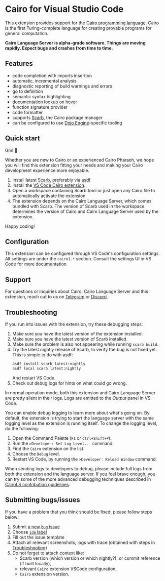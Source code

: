 # Cairo for Visual Studio Code

This extension provides support for the [Cairo programming language][cairo].
Cairo is the first Turing-complete language for creating provable programs for general computation.

**Cairo Language Server is alpha-grade software.
Things are moving rapidly.
Expect bugs and crashes from time to time.**

## Features

- code completion with imports insertion
- automatic, incremental analysis
- diagnostic reporting of build warnings and errors
- go to definition
- semantic syntax highlighting
- documentation lookup on hover
- function signature provider
- code formatter
- supports [Scarb], the Cairo package manager
- can be configured to use [Dojo Engine]-specific tooling

## Quick start

Gm! 👋

Whether you are new to Cairo or an experienced Cairo Pharaoh,
we hope you will find this extension fitting your needs and making your Cairo development experience
more enjoyable.

1. Install latest [Scarb][scarb-dl], preferably via [asdf][scarb-asdf].
2. Install the [VS Code Cairo extension][vscode-marketplace].
3. Open a workspace containing Scarb.toml or just open any Cairo file to automatically activate the
   extension.
4. The extension depends on the Cairo Language Server, which comes bundled with Scarb.
   The version of Scarb used in the workspace determines the version of Cairo and Cairo Language
   Server used by the extension.

Happy coding!

## Configuration

This extension can be configured through VS Code's configuration settings.
All settings are under the `cairo1.*` section.
Consult the settings UI in VS Code for more documentation.

## Support

For questions or inquiries about Cairo, Cairo Language Server and this extension, reach out to us
on [Telegram] or [Discord].

## Troubleshooting

If you run into issues with the extension, try these debugging steps:

1. Make sure you have the latest version of the extension installed.
2. Make sure you have the latest version of Scarb installed.
3. Make sure the problem is also not appearing while running `scarb build`.
4. Try the latest nightly release of Scarb, to verify the bug is not fixed yet.
   This is simple to do with asdf:
   ```sh
   asdf install scarb latest:nightly
   asdf local scarb latest:nightly
   ```
   And restart VS Code.
5. Check out debug logs for hints on what could go wrong.

In normal operation mode, both this extension and Cairo Language Server are pretty silent in their
logs.
Logs are emitted to the _Output_ panel in VS Code.

You can enable debug logging to learn more about what's going on.
By default, the extension is trying to start the language server with the same logging level as the
extension is running itself.
To change the logging level, do the following:

1. Open the Command Palette (`F1` or `Ctrl+Shift+P`).
2. Run the `>Developer: Set Log Level...` command
3. Find the `Cairo` extension on the list.
4. Choose the `Debug` level.
5. Restart VS Code, by running the `>Developer: Reload Window` command.

When sending logs to developers to debug,
please include full logs from both the extension and the language server.
If you feel brave enough, you can try some of the more advanced debugging techniques described in
[CairoLS contribution guidelines][debugging].

## Submitting bugs/issues

If you have a problem that you think should be fixed, please follow steps below:

1. Submit [a new `bug` issue][cairo-new-bug]
2. Choose [`ide` label][cairo-ide-label]
3. Fill out the issue template
4. Attach all relevant screenshots, logs with trace (obtained with steps in [Troubleshooting])
5. Do not forget to attach context like:
   - Scarb version (which version or which nightly?), or commit reference (if built locally),
   - relevant `Cairo` extension VSCode configuration,
   - `Cairo` extension version.

[cairo]: https://www.cairo-lang.org/
[cairo-ide-label]: https://github.com/starkware-libs/cairo/labels/ide
[cairo-new-bug]: https://github.com/starkware-libs/cairo/issues/new?assignees=&labels=bug&projects=&template=01_BUG_REPORT.md&title=bug%3A+
[debugging]: https://github.com/starkware-libs/cairo/blob/main/crates/cairo-lang-language-server/CONTRIBUTING.md#debugging
[discord]: https://discord.gg/QypNMzkHbc
[dojo engine]: https://book.dojoengine.org/
[scarb]: https://docs.swmansion.com/scarb
[scarb-asdf]: https://docs.swmansion.com/scarb/download.html#install-via-asdf
[scarb-dl]: https://docs.swmansion.com/scarb/download.html
[telegram]: https://t.me/cairo_ls_support
[troubleshooting]: #troubleshooting
[vscode-marketplace]: https://marketplace.visualstudio.com/items?itemName=starkware.cairo1
